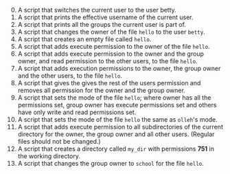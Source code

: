 0.  A script that switches the current user to the user betty.
1.  A script that prints the effective username of the current user.
2.  A script that prints all the groups the current user is part of.
3.  A script that changes the owner of the file `hello` to the user `betty`.
4.  A script that creates an empty file called `hello`.
5.  A script that adds execute permission to the owner of the file `hello`.
6.  A script that adds execute permission to the owner and the group owner, and read permission to the other users, to the file `hello`.
7.  A script that adds execution permissions to the owner, the group owner and the other users, to the file `hello`.
8.  A script that gives the gives the rest of the users permission and removes all permission for the owner and the group owner.
9.  A script that sets the mode of the file `hello`; where owner has all the permissions set, group owner has execute permissions set and others have only write and read permissions set.
10. A script that sets the mode of the file `hello` the same as `olleh`'s mode.
11. A script that adds execute permission to all subdirectories of the current directory for the owner, the group owner and all other users. (Regular files should not be changed.)
12. A script that creates a directory called `my_dir` with permissions **751** in the working directory.
13. A script that changes the group owner to `school` for the file `hello`.
